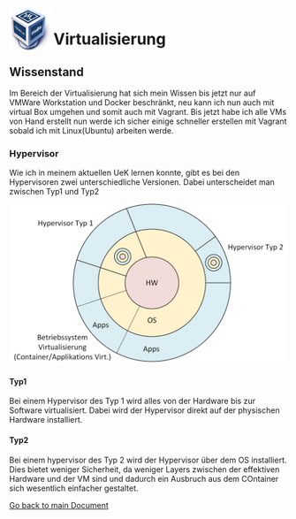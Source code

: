 <img align="left" width="80" height="80" src="./img/../../img/virt-logo.png" alt="Virtualisierung">

# Virtualisierung

## Wissenstand
Im Bereich der Virtualisierung hat sich mein Wissen bis jetzt nur auf VMWare Workstation und Docker beschränkt, neu kann ich nun auch mit virtual Box umgehen und somit auch mit Vagrant. Bis jetzt habe ich alle VMs von Hand erstellt nun werde ich sicher einige schneller erstellen mit Vagrant sobald ich mit Linux(Ubuntu) arbeiten werde.

### Hypervisor
Wie ich in meinem aktuellen UeK lernen konnte, gibt es bei den Hypervisoren zwei unterschiedliche Versionen. Dabei unterscheidet man zwischen Typ1 und Typ2

<img align="center" width="" height="" src="./img/../../img/hypervisor.png" alt="Hyper Visor">

#### Typ1
Bei einem Hypervisor des Typ 1 wird alles von der Hardware bis zur Software virtualisiert. Dabei wird der Hypervisor direkt auf der physischen Hardware installiert.

#### Typ2
Bei einem hypervisor des Typ 2 wird der Hypervisor über dem OS installiert. Dies bietet weniger Sicherheit, da weniger Layers zwischen der effektiven Hardware und der VM sind und dadurch ein Ausbruch aus dem COntainer sich wesentlich einfacher gestaltet.



[Go back to main Document](https://github.com/Daddey69/Modul_300/blob/master/README.md)
